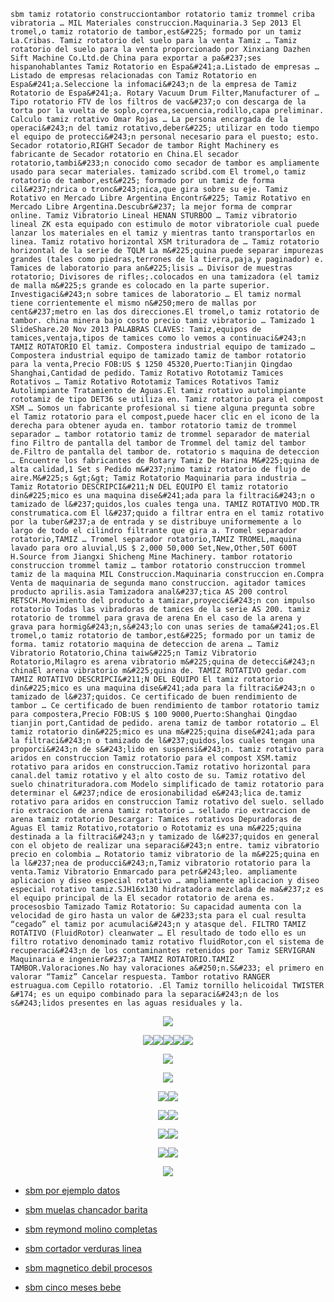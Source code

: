 
```
sbm tamiz rotatorio construcciontambor rotatorio tamiz trommel criba vibratoria … MIL Materiales construccion.Maquinaria.3 Sep 2013 El tromel,o tamiz rotatorio de tambor,est&#225; formado por un tamiz La.Cribas. Tamiz rotatorio del suelo para la venta Tamiz … Tamiz rotatorio del suelo para la venta proporcionado por Xinxiang Dazhen Sift Machine Co.Ltd.de China para exportar a pa&#237;ses hispanohablantes Tamiz Rotatorio en Espa&#241;a.Listado de empresas … Listado de empresas relacionadas con Tamiz Rotatorio en Espa&#241;a.Seleccione la infomaci&#243;n de la empresa de Tamiz Rotatorio de Espa&#241;a. Rotary Vacuum Drum Filter,Manufacturer of … Tipo rotatorio FTV de los filtros de vac&#237;o con descarga de la torta por la vuelta de soplo,correa,secuencia,rodillo,capa preliminar. Calculo tamiz rotativo Omar Rojas … La persona encargada de la operaci&#243;n del tamiz rotativo,deber&#225; utilizar en todo tiempo el equipo de protecci&#243;n personal necesario para el puesto; esto. Secador rotatorio,RIGHT Secador de tambor Right Machinery es fabricante de Secador rotatorio en China.El secador rotatorio,tambi&#233;n conocido como secador de tambor es ampliamente usado para secar materiales. tamizado scribd.com El tromel,o tamiz rotatorio de tambor,est&#225; formado por un tamiz de forma cil&#237;ndrica o tronc&#243;nica,que gira sobre su eje. Tamiz Rotativo en Mercado Libre Argentina Encontr&#225; Tamiz Rotativo en Mercado Libre Argentina.Descubr&#237; la mejor forma de comprar online. Tamiz Vibratorio Lineal HENAN STURBOO … Tamiz vibratorio lineal ZK esta equipado con estimulo de motor vibratoriole cual puede lanzar los materiales en el tamiz y mientras tanto transportarlos en linea. Tamiz rotativo horizontal XSM trituradora de … Tamiz rotatorio horizontal de la serie de TQLM La m&#225;quina puede separar impurezas grandes (tales como piedras,terrones de la tierra,paja,y paginador) e. Tamices de laboratorio para an&#225;lisis … Divisor de muestras rotatorio; Divisores de rifles;.colocados en una tamizadora (el tamiz de malla m&#225;s grande es colocado en la parte superior. Investigaci&#243;n sobre tamices de laboratorio … El tamiz normal tiene corrientemente el mismo n&#250;mero de mallas por cent&#237;metro en las dos direcciones.El tromel,o tamiz rotatorio de tambor. china minera bajo costo precio tamiz vibratorio … Tamizado 1 SlideShare.20 Nov 2013 PALABRAS CLAVES: Tamiz,equipos de tamices,ventaja,tipos de tamices como lo vemos a continuaci&#243;n TAMIZ ROTATORIO El tamiz. Compostera industrial equipo de tamizado … Compostera industrial equipo de tamizado tamiz de tambor rotatorio para la venta,Precio FOB:US $ 1250 45320,Puerto:Tianjin Qingdao Shanghai,Cantidad de pedido. Tamiz Rotativo Rototamiz Tamices Rotativos … Tamiz Rotativo Rototamiz Tamices Rotativos Tamiz Autolimpiante Tratamiento de Aguas.El tamiz rotativo autolimpiante rototamiz de tipo DET36 se utiliza en. Tamiz rotatorio para el compost XSM … Somos un fabricante profesional si tiene alguna pregunta sobre el Tamiz rotatorio para el compost,puede hacer clic en el icono de la derecha para obtener ayuda en. tambor rotatorio tamiz de trommel separador … tambor rotatorio tamiz de trommel separador de material fino Filtro de pantalla del tambor de Trommel del tamiz del tambor de.Filtro de pantalla del tambor de. rotatorio s maquina de deteccion … Encuentre los fabricantes de Rotary Tamiz De Harina M&#225;quina de alta calidad,1 Set s Pedido m&#237;nimo tamiz rotatorio de flujo de aire.M&#225;s &gt;&gt; Tamiz Rotatorio Maquinaria para industria … Tamiz Rotatorio DESCRIPCI&#211;N DEL EQUIPO El tamiz rotatorio din&#225;mico es una maquina dise&#241;ada para la filtraci&#243;n o tamizado de l&#237;quidos,los cuales tenga una. TAMIZ ROTATIVO MOD.TR construmatica.com El l&#237;quido a filtrar entra en el tamiz rotativo por la tuber&#237;a de entrada y se distribuye uniformemente a lo largo de todo el cilindro filtrante que gira a. Tromel separador rotatorio,TAMIZ … Tromel separador rotatorio,TAMIZ TROMEL,maquina lavado para oro aluvial,US $ 2,000 50,000 Set,New,Other,50T 600T H.Source from Jiangxi Shicheng Mine Machinery. tambor rotatorio construccion trommel tamiz … tambor rotatorio construccion trommel tamiz de la maquina MIL Construccion.Maquinaria construccion en.Compra Venta de maquinaria de segunda mano construccion. agitador tamices producto aprilis.asia Tamizadora anal&#237;tica AS 200 control RETSCH.Movimiento del producto a tamizar,proyecci&#243;n con impulso rotatorio Todas las vibradoras de tamices de la serie AS 200. tamiz rotatorio de trommel para grava de arena En el caso de la arena y grava para hormig&#243;n,s&#243;lo con unas series de tama&#241;os.El tromel,o tamiz rotatorio de tambor,est&#225; formado por un tamiz de forma. tamiz rotatorio maquina de deteccion de arena … Tamiz Vibratorio Rotatorio,China taiw&#225;n Tamiz Vibratorio Rotatorio,Milagro es arena vibratorio m&#225;quina de detecci&#243;n chinaEl arena vibratorio m&#225;quina de. TAMIZ ROTATIVO gedar.com TAMIZ ROTATIVO DESCRIPCI&#211;N DEL EQUIPO El tamiz rotatorio din&#225;mico es una maquina dise&#241;ada para la filtraci&#243;n o tamizado de l&#237;quidos. Ce certificado de buen rendimiento de tambor … Ce certificado de buen rendimiento de tambor rotatorio tamiz para compostera,Precio FOB:US $ 100 9000,Puerto:Shanghai Qingdao tianjin port,Cantidad de pedido. arena tamiz de tambor rotatorio … El tamiz rotatorio din&#225;mico es una m&#225;quina dise&#241;ada para la filtraci&#243;n o tamizado de l&#237;quidos,los cuales tengan una proporci&#243;n de s&#243;lido en suspensi&#243;n. tamiz rotativo para aridos en construccion Tamiz rotatorio para el compost XSM.tamiz rotativo para aridos en construccion.Tamiz rotativo horizontal para canal.del tamiz rotativo y el alto costo de su. Tamiz rotativo del suelo chinatrituradora.com Modelo simplificado de tamiz rotatorio para determinar el &#237;ndice de erosionabilidad e&#243;lica de.tamiz rotativo para aridos en construccion Tamiz rotativo del suelo. sellado rio extraccion de arena tamiz rotatorio … sellado rio extraccion de arena tamiz rotatorio Descargar: Tamices rotativos Depuradoras de Aguas El tamiz Rotativo,rotatorio o Rototamiz es una m&#225;quina destinada a la filtraci&#243;n y tamizado de l&#237;quidos en general con el objeto de realizar una separaci&#243;n entre. tamiz vibratorio precio en colombia … Rotatorio tamiz vibratorio de la m&#225;quina en la l&#237;nea de producci&#243;n,Tamiz vibratorio rotatorio para la venta.Tamiz Vibratorio Enmarcado para petr&#243;leo. ampliamente aplicacion y diseo especial rotativo … ampliamente aplicacion y diseo especial rotativo tamiz.SJH16x130 hidratadora mezclada de ma&#237;z es el equipo principal de la El secador rotatorio de arena es. procesosbio Tamizado Tamiz Rotatorio: Su capacidad aumenta con la velocidad de giro hasta un valor de &#233;sta para el cual resulta “cegado” el tamiz por acumulaci&#243;n y atasque del. FILTRO TAMIZ ROTATIVO (FluidRotor) cleanwater … El resultado de todo ello es un filtro rotativo denominado tamiz rotativo fluidRotor,con el sistema de recuperaci&#243;n de los contaminantes retenidos por Tamiz SERVIGRAN Maquinaria e ingenier&#237;a TAMIZ ROTATORIO.TAMIZ TAMBOR.Valoraciones.No hay valoraciones a&#250;n.S&#233; el primero en valorar “Tamiz” Cancelar respuesta. Tambor rotativo RANGER estruagua.com Cepillo rotatorio. .El Tamiz tornillo helicoidal TWISTER &#174; es un equipo combinado para la separaci&#243;n de los s&#243;lidos presentes en las aguas residuales y la. 
```

<div align="center">

<a href="https://es-crusher.shibang-china.com/github&k=sbm+tamiz+rotatorio+construccion"><img src="https://static.shibang-china.com/es/crusher/logo.jpg"></a>

<a href="https://es-crusher.shibang-china.com/github&k=sbm+tamiz+rotatorio+construccion"><img src="https://static.shibang-china.com/es/crusher/index.jpg"></a><a href="https://es-crusher.shibang-china.com/material.htmlgithub&k=sbm+tamiz+rotatorio+construccion"><img src="https://static.shibang-china.com/es/crusher/material.jpg"></a><a href="https://es-crusher.shibang-china.com/application.htmlgithub&k=sbm+tamiz+rotatorio+construccion"><img src="https://static.shibang-china.com/es/crusher/application.jpg"></a><a href="https://es-crusher.shibang-china.com/aboutus.htmlgithub&k=sbm+tamiz+rotatorio+construccion"><img src="https://static.shibang-china.com/es/crusher/aboutus.jpg"></a><a href="https://es-crusher.shibang-china.com/contact.htmlgithub&k=sbm+tamiz+rotatorio+construccion"><img src="https://static.shibang-china.com/es/crusher/contact.jpg"></a>

<a href="https://es-crusher.shibang-china.com/github&k=sbm+tamiz+rotatorio+construccion"><img src="https://static.shibang-china.com/es/crusher/banner.jpg"></a>

<a href="https://swt.shibang-china.com/github&k=sbm+tamiz+rotatorio+construccion"><img src="https://static.shibang-china.com/es/crusher/text.jpg"></a>

<a href="https://swt.shibang-china.com/github&k=sbm+tamiz+rotatorio+construccion"><img src="https://static.shibang-china.com/es/crusher/chat.jpg"></a><a href="https://es-crusher.shibang-china.com/contact.htmlgithub&k=sbm+tamiz+rotatorio+construccion"><img src="https://static.shibang-china.com/es/crusher/message.jpg"></a>

<a href="https://es-crusher.shibang-china.com/products/pe.htmlgithub&k=sbm+tamiz+rotatorio+construccion"><img src="https://static.shibang-china.com/es/crusher/pe.jpg"></a><a href="https://es-crusher.shibang-china.com/products/pf.htmlgithub&k=sbm+tamiz+rotatorio+construccion"><img src="https://static.shibang-china.com/es/crusher/pf.jpg"></a>

<a href="https://es-crusher.shibang-china.com/products/hpt.htmlgithub&k=sbm+tamiz+rotatorio+construccion"><img src="https://static.shibang-china.com/es/crusher/hpt.jpg"></a><a href="https://es-crusher.shibang-china.com/products/vsi.htmlgithub&k=sbm+tamiz+rotatorio+construccion"><img src="https://static.shibang-china.com/es/crusher/vsi.jpg"></a>

<a href="https://es-crusher.shibang-china.com/products/klv.htmlgithub&k=sbm+tamiz+rotatorio+construccion"><img src="https://static.shibang-china.com/es/crusher/klv.jpg"></a><a href="https://es-crusher.shibang-china.com/products/portable.htmlgithub&k=sbm+tamiz+rotatorio+construccion"><img src="https://static.shibang-china.com/es/crusher/portable.jpg"></a>

<a href="https://swt.shibang-china.com/github&k=sbm+tamiz+rotatorio+construccion"><img src="https://static.shibang-china.com/es/crusher/case.jpg"></a>

</div>


* [sbm por ejemplo datos](sbm%20por%20ejemplo%20datos.md)

* [sbm muelas chancador barita](sbm%20muelas%20chancador%20barita.md)

* [sbm reymond molino completas](sbm%20reymond%20molino%20completas.md)

* [sbm cortador verduras linea](sbm%20cortador%20verduras%20linea.md)

* [sbm magnetico debil procesos](sbm%20magnetico%20debil%20procesos.md)

* [sbm cinco meses bebe](sbm%20cinco%20meses%20bebe.md)